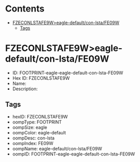 



Contents
========

* [FZECONLSTAFE9W>eagle-default/con-lsta/FE09W](#fzeconlstafe9weagle-defaultcon-lstafe09w)
	* [Tags](#tags)

# FZECONLSTAFE9W>eagle-default/con-lsta/FE09W

- ID: FOOTPRINT-eagle-eagle-default-con-lsta-FE09W
- Hex ID: FZECONLSTAFE9W
- Name: 
- Description: 

## Tags

- hexID: FZECONLSTAFE9W
- oompType: FOOTPRINT
- oompSize: eagle
- oompColor: eagle-default
- oompDesc: con-lsta
- oompIndex: FE09W
- oompName: eagle-default/con-lsta/FE09W
- oompID: FOOTPRINT-eagle-eagle-default-con-lsta-FE09W
